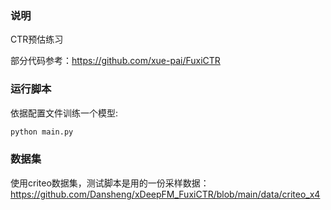 ### 说明
CTR预估练习

部分代码参考：https://github.com/xue-pai/FuxiCTR

### 运行脚本
依据配置文件训练一个模型:
```bash
python main.py
```

### 数据集
使用criteo数据集，测试脚本是用的一份采样数据：https://github.com/Dansheng/xDeepFM_FuxiCTR/blob/main/data/criteo_x4
